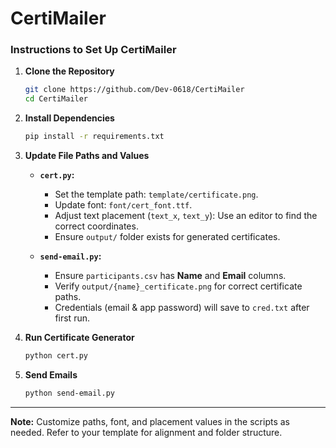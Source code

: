 # CertiMailer

### Instructions to Set Up CertiMailer  

1. **Clone the Repository**  
   ```bash
   git clone https://github.com/Dev-0618/CertiMailer
   cd CertiMailer
   ```

2. **Install Dependencies**  
   ```bash
   pip install -r requirements.txt
   ```

3. **Update File Paths and Values**  
   - **`cert.py`:**  
     - Set the template path: `template/certificate.png`.  
     - Update font: `font/cert_font.ttf`.  
     - Adjust text placement (`text_x`, `text_y`): Use an editor to find the correct coordinates.  
     - Ensure `output/` folder exists for generated certificates.  

   - **`send-email.py`:**  
     - Ensure `participants.csv` has **Name** and **Email** columns.  
     - Verify `output/{name}_certificate.png` for correct certificate paths.  
     - Credentials (email & app password) will save to `cred.txt` after first run.  

4. **Run Certificate Generator**  
   ```bash
   python cert.py
   ```

5. **Send Emails**  
   ```bash
   python send-email.py
   ```

---

**Note:** Customize paths, font, and placement values in the scripts as needed. Refer to your template for alignment and folder structure.
